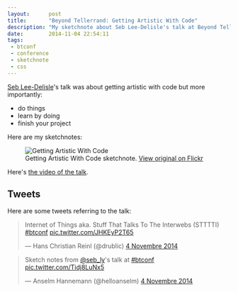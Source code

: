 ```yaml
---
layout:      post
title:       "Beyond Tellerrand: Getting Artistic With Code"
description: "My sketchnote about Seb Lee-Delisle's talk at Beyond Tellerrand Berlin"
date:        2014-11-04 22:54:11
tags:
 - btconf
 - conference
 - sketchnote
 - css
---
```


[Seb Lee-Delisle](http://www.twitter.com/seb_ly)'s talk was about getting artistic with code but more importantly:

  - do things
  - learn by doing
  - finish your project

Here are my sketchnotes:

<figure>
  <img src="https://farm6.staticflickr.com/5606/15688707556_4e30bb572d_c.jpg" alt="Getting Artistic With Code">
  <figcaption>
    Getting Artistic With Code sketchnote. <a href="https://www.flickr.com/photos/alienlebarge/15688707556">View original on Flickr</a>
  </figcaption>
</figure>

Here's [the video of the talk](http://vimeo.com/112733394).

## Tweets

Here are some tweets referring to the talk:

<blockquote class="twitter-tweet" lang="fr"><p>Internet of Things aka. Stuff That Talks To The Interwebs (STTTTI) <a href="https://twitter.com/hashtag/btconf?src=hash">#btconf</a> <a href="http://t.co/JHKEyP2T65">pic.twitter.com/JHKEyP2T65</a></p>&mdash; Hans Christian Reinl (@drublic) <a href="https://twitter.com/drublic/status/529569437847154688">4 Novembre 2014</a></blockquote> <script async src="//platform.twitter.com/widgets.js" charset="utf-8"></script>

<blockquote class="twitter-tweet" lang="fr"><p>Sketch notes from <a href="https://twitter.com/seb_ly">@seb_ly</a>&#39;s talk at <a href="https://twitter.com/hashtag/btconf?src=hash">#btconf</a> <a href="http://t.co/Tidj8LuNx5">pic.twitter.com/Tidj8LuNx5</a></p>&mdash; Anselm Hannemann (@helloanselm) <a href="https://twitter.com/helloanselm/status/529580209587388416">4 Novembre 2014</a></blockquote> <script async src="//platform.twitter.com/widgets.js" charset="utf-8"></script>
